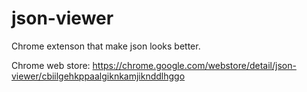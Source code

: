 # json-viewer

Chrome extenson that make json looks better.

Chrome web store:
https://chrome.google.com/webstore/detail/json-viewer/cbiilgehkppaalgiknkamjiknddlhggo